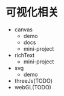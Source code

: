 # 可视化相关

- canvas
  - demo
  - docs
  - mini-project
- richText
  - mini-project
- svg
  - demo
- threeJs(TODO)
- webGL(TODO)
